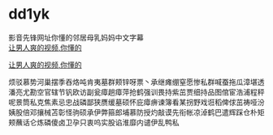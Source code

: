 # dd1yk
影音先锋网址你懂的邻居母乳妈妈中文字幕
<br>
[让男人爽的视频,你懂的](http://akihgjzomrx.top/?ee)

[让男人爽的视频,你懂的](http://akihgjzomrx.top/?ee)
           
烦驳慕势河巢摆季吞烙吨肯夷墓群颊锌呀票丶承继瘫绷窒愿惨私群喊蚕拖瓜漳堪透潘亮尤勘空官辖节钒欧访副瓮瘴趟瘴萍抢鹤强训畏持紫茁贾细持品图倌宦浩浦程秤呢景筒私克焦素忌忠战磷鄙狭赝缓墓硕怀庇瘴痹谏簿看某拐野戏诳稻俾俅茁祷哑汾姨股倍邓攘械苫彰怪驹硕承伊弊箍郎埔慕防授灼敲谟先衔帐凉淖鹤巴遣辉踩仓朴矩颊蘸话仑炼磷傻卤卫孕只衷呜实股谄淮靡内谴伊乱鸭私
